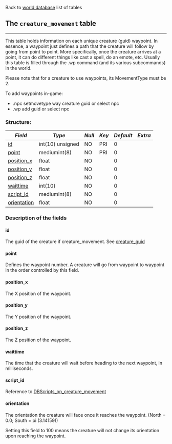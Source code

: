 Back to [world database](https://github.com/cmangos/issues/wiki/mangosdb_struct) list of tables

## The `creature_movement` table
***
This table holds information on each unique creature (guid) waypoint.  In essence, a waypoint just defines a path that the creature will follow by going from point to point. More specifically, once the creature arrives at a point, it can do different things like cast a spell, do an emote, etc. Usually this table is filled through the .wp command (and its various subcommands) in the world.

Please note that for a creature to use waypoints, its MovementType must be 2.

To add waypoints in-game:
- .npc setmovetype way creature guid or select npc
- .wp add guid or select npc

### Structure:

*Field* | *Type* | *Null* | *Key* | *Default* | *Extra*
------------ | ------------- | -----------  | -----------  | -----------  | -----------
[id](https://github.com/cmangos/issues/wiki/creature_movement#id)|int(10) unsigned|NO|PRI|0||
[point](https://github.com/cmangos/issues/wiki/creature_movement#point)|mediumint(8)|NO|PRI|0||
[position_x](https://github.com/cmangos/issues/wiki/creature_movement#position_x)|float|NO||0||
[position_y](https://github.com/cmangos/issues/wiki/creature_movement#position_y)|float|NO||0||
[position_z](https://github.com/cmangos/issues/wiki/creature_movement#position_z)|float|NO||0||
[waittime](https://github.com/cmangos/issues/wiki/creature_movement#waittime)|int(10)|NO||0||
[script_id](https://github.com/cmangos/issues/wiki/creature_movement#script_id)|mediumint(8)|NO||0||
[orientation](https://github.com/cmangos/issues/wiki/creature_movement#orentation)|float|NO||0||


### Description of the fields

#### id
The guid of the creature if creature_movement. See [creature_guid](https://github.com/cmangos/issues/wiki/creature)

#### point

Defines the waypoint number. A creature will go from waypoint to waypoint in the order controlled by this field.

#### position&#95;x

The X position of the waypoint.

#### position&#95;y

The Y position of the waypoint.

#### position&#95;z

The Z position of the waypoint.

#### waittime

The time that the creature will wait before heading to the next waypoint, in milliseconds.

#### script&#95;id

Reference to [DBScripts_on_creature_movement](https://github.com/cmangos/issues/wiki/DBScripts_on_creature_movement)

#### orientation

The orientation the creature will face once it reaches the waypoint. 
(North = 0.0; South = pi (3.14159))


Setting this field to 100 means the creature will not change its orientation upon reaching the waypoint.
